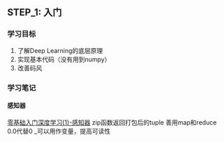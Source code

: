 ## STEP_1: 入门

### 学习目标

1. 了解Deep Learning的底层原理
2. 实现基本代码（没有用到numpy）
3. 改善码风

### 学习笔记

#### 感知器
[零基础入门深度学习(1)-感知器](https://www.zybuluo.com/hanbingtao/note/433855)
zip函数返回打包后的tuple
善用map和reduce
0.0代替0
_可以用作变量，提高可读性